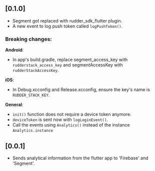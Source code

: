 ## [0.1.0]
- Segment got replaced with rudder_sdk_flutter plugin.
- A new event to log push token called `logPushToken()`.

### Breaking changes:
**Android**:
- In app's build.gradle, replace segment_access_key with `rudderstack_access_key` and segmentAccessKey with `rudderStackAccessKey`.

**iOS**:
- In Debug.xcconfig and Release.xcconfig, ensure the key's name is `RUDDER_STACK_KEY`.

**General**:
- `init()` function does not require a device token anymore.
- `deviceToken` is sent now with `logLoginEvent()`.
- Call the events using `Analytics()` instead of the instance `Analytics.instance`

## [0.0.1]

* Sends analytical information from the flutter app to 'Firebase' and 'Segment'.
